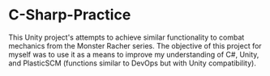 # C-Sharp-Practice
 This Unity project's attempts to achieve similar functionality to combat mechanics from the Monster Racher series. The objective of this project for myself was to use it as a means to improve my understanding of C#, Unity, and PlasticSCM (functions similar to DevOps but with Unity compatibility).
